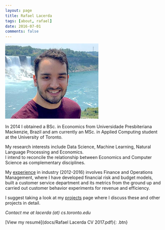 ```yaml
---
layout: page
title: Rafael Lacerda
tags: [about, rafael]
date: 2016-07-01
comments: false
---
```

<p><img width="300p" src="docs/img/profile_2019.jpg"></p>

In 2014 I obtained a BSc. in Economics from Universidade Presbiteriana Mackenzie, Brazil and am currently an MSc. in Applied Computing student at the University of Toronto.

My research interests include Data Science, Machine Learning, Natural Language Processing and Economics.<br> I intend to reconcile the relationship between Economics and Computer Science as complementary disciplines.

My [experience](experience/index.md) in industry (2012-2016) involves Finance and Operations Management, where I have developed financial risk and budget models, built a customer service department and its metrics from the ground up and carried out customer behavior experiments for revenue and efficiency.

I suggest taking a look at my [projects](projects/index.md) page where I discuss these and other projects in detail.

*Contact me at <span style="white-space:nowrap">lacerda (at) cs.toronto.edu</span>*
  
[View my resumé](docs/Rafael Lacerda CV 2017.pdf){: .btn}
